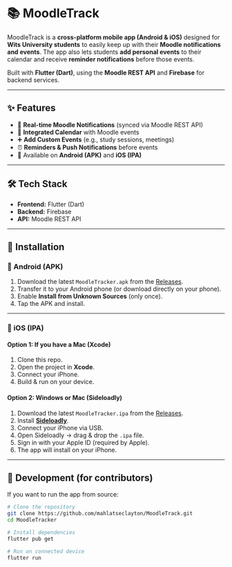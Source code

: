# 📚 MoodleTrack

MoodleTrack is a **cross-platform mobile app (Android & iOS)** designed for **Wits University students** to easily keep up with their **Moodle notifications and events**. The app also lets students **add personal events** to their calendar and receive **reminder notifications** before those events.  

Built with **Flutter (Dart)**, using the **Moodle REST API** and **Firebase** for backend services.  

---

## ✨ Features  
- 🔔 **Real-time Moodle Notifications** (synced via Moodle REST API)  
- 📅 **Integrated Calendar** with Moodle events  
- ➕ **Add Custom Events** (e.g., study sessions, meetings)  
- ⏰ **Reminders & Push Notifications** before events  
- 📲 Available on **Android (APK)** and **iOS (IPA)**  

---

## 🛠️ Tech Stack  
- **Frontend:** Flutter (Dart)  
- **Backend:** Firebase  
- **API:** Moodle REST API  

---

## 🚀 Installation  

### 📱 Android (APK)  
1. Download the latest `MoodleTracker.apk` from the [Releases](../../releases).  
2. Transfer it to your Android phone (or download directly on your phone).  
3. Enable **Install from Unknown Sources** (only once).  
4. Tap the APK and install.  

---

### 🍏 iOS (IPA)  

#### Option 1: If you have a Mac (Xcode)  
1. Clone this repo.  
2. Open the project in **Xcode**.  
3. Connect your iPhone.  
4. Build & run on your device.  

#### Option 2: Windows or Mac (Sideloadly)  
1. Download the latest `MoodleTracker.ipa` from the [Releases](../../releases).  
2. Install **[Sideloadly](https://sideloadly.io/)**.  
3. Connect your iPhone via USB.  
4. Open Sideloadly → drag & drop the `.ipa` file.  
5. Sign in with your Apple ID (required by Apple).  
6. The app will install on your iPhone.  

---

## 🔧 Development (for contributors)  
If you want to run the app from source:  

```bash
# Clone the repository
git clone https://github.com/mahlatseclayton/MoodleTrack.git
cd MoodleTracker

# Install dependencies
flutter pub get

# Run on connected device
flutter run
